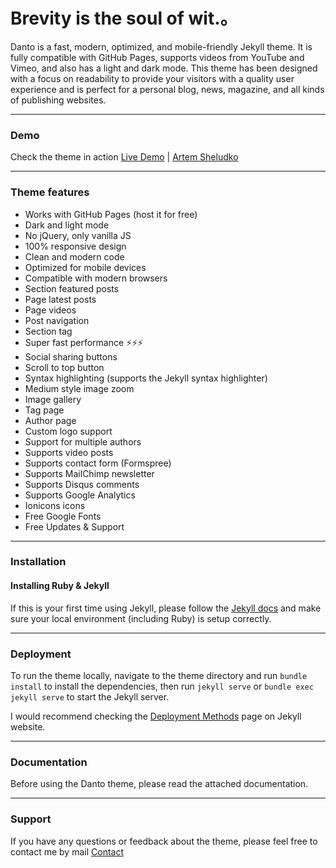 # Brevity is the soul of wit.。

Danto is a fast, modern, optimized, and mobile-friendly Jekyll theme. It is fully compatible with GitHub Pages, supports videos from YouTube and Vimeo, and also has a light and dark mode. This theme has been designed with a focus on readability to provide your visitors with a quality user experience and is perfect for a personal blog, news, magazine, and all kinds of publishing websites.

* * *

### Demo

Check the theme in action [Live Demo](https://danto-jekyll.netlify.app/) |
[Artem Sheludko](https://jekyllthemes.io/developers/artem-sheludko)

* * *

### Theme features

- Works with GitHub Pages (host it for free)
- Dark and light mode
- No jQuery, only vanilla JS
- 100% responsive design
- Clean and modern code
- Optimized for mobile devices
- Compatible with modern browsers
- Section featured posts
- Page latest posts
- Page videos
- Post navigation
- Section tag
- Super fast performance ⚡⚡⚡
- Social sharing buttons
- Scroll to top button
- Syntax highlighting (supports the Jekyll syntax highlighter)
- Medium style image zoom
- Image gallery
- Tag page
- Author page
- Custom logo support
- Support for multiple authors
- Supports video posts
- Supports contact form (Formspree)
- Supports MailChimp newsletter
- Supports Disqus comments
- Supports Google Analytics
- Ionicons icons
- Free Google Fonts
- Free Updates & Support

* * *

### Installation

#### Installing Ruby & Jekyll

If this is your first time using Jekyll, please follow the [Jekyll docs](https://jekyllrb.com/docs/installation/) and make sure your local environment (including Ruby) is setup correctly.

* * *

### Deployment

To run the theme locally, navigate to the theme directory and run `bundle install` to install the dependencies, then run `jekyll serve` or `bundle exec jekyll serve` to start the Jekyll server.

I would recommend checking the [Deployment Methods](https://jekyllrb.com/docs/deployment-methods/) page on Jekyll website.

* * *

### Documentation

Before using the Danto theme, please read the attached documentation.

* * *

### Support

<p>If you have any questions or feedback about the theme, please feel free to contact me by mail <a href="mailto:hi.artemsheludko@gmail.com">Contact</a><p>
